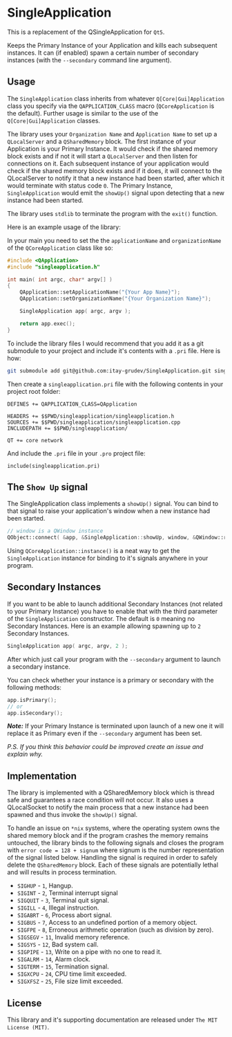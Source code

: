 SingleApplication
=================

This is a replacement of the QSingleApplication for `Qt5`.

Keeps the Primary Instance of your Application and kills each subsequent
instances. It can (if enabled) spawn a certain number of secondary instances
(with the `--secondary` command line argument).

Usage
-----

The `SingleApplication` class inherits from whatever `Q[Core|Gui]Application`
class you specify via the `QAPPLICATION_CLASS` macro (`QCoreApplication` is the
default). Further usage is similar to the use of the `Q[Core|Gui]Application`
classes.

The library uses your `Organization Name` and `Application Name` to set up a
`QLocalServer` and a `QSharedMemory` block. The first instance of your
Application is your Primary Instance. It would check if the shared memory block
exists and if not it will start a `QLocalServer` and then listen for connections
on it. Each subsequent instance of your application would check if the shared
memory block exists and if it does, it will connect to the QLocalServer to
notify it that a new instance had been started, after which it would terminate
 with status code `0`. The Primary Instance, `SingleApplication` would emit the
 `showUp()` signal upon detecting that a new instance had been started.

The library uses `stdlib` to terminate the program with the `exit()` function.

Here is an example usage of the library:

In your main you need to set the the `applicationName` and `organizationName` of
the `QCoreApplication` class like so:

```cpp
#include <QApplication>
#include "singleapplication.h"

int main( int argc, char* argv[] )
{
    QApplication::setApplicationName("{Your App Name}");
    QApplication::setOrganizationName("{Your Organization Name}");

    SingleApplication app( argc, argv );

    return app.exec();
}
```

To include the library files I would recommend that you add it as a git
submodule to your project and include it's contents with a `.pri` file. Here is
how:

```bash
git submodule add git@github.com:itay-grudev/SingleApplication.git singleapplication
```

Then create a `singleapplication.pri` file with the following contents in your
project root folder:

```qmake
DEFINES += QAPPLICATION_CLASS=QApplication

HEADERS += $$PWD/singleapplication/singleapplication.h
SOURCES += $$PWD/singleapplication/singleapplication.cpp
INCLUDEPATH += $$PWD/singleapplication/

QT += core network
```

And include the `.pri` file in your `.pro` project file:

```qmake
include(singleapplication.pri)
```

The `Show Up` signal
------------------------

The SingleApplication class implements a `showUp()` signal. You can bind to that
signal to raise your application's window when a new instance had been started.

```cpp
// window is a QWindow instance
QObject::connect( &app, &SingleApplication::showUp, window, &QWindow::raise );
```

Using `QCoreApplication::instance()` is a neat way to get the
`SingleApplication` instance for binding to it's signals anywhere in your
program.

Secondary Instances
-------------------

If you want to be able to launch additional Secondary Instances (not related to
your Primary Instance) you have to enable that with the third parameter of the
`SingleApplication` constructor. The default is `0` meaning no Secondary
Instances. Here is an example allowing spawning up to `2` Secondary Instances.

```cpp
SingleApplication app( argc, argv, 2 );
```

After which just call your program with the `--secondary` argument to launch a
secondary instance.

You can check whether your instance is a primary or secondary with the following
methods:

```cpp
app.isPrimary();
// or
app.isSecondary();
```

__*Note:*__ If your Primary Instance is terminated upon launch of a new one it
will replace it as Primary even if the `--secondary` argument has been set.

*P.S. If you think this behavior could be improved create an issue and explain
why.*

Implementation
--------------

The library is implemented with a QSharedMemory block which is thread safe and
guarantees a race condition will not occur. It also uses a QLocalSocket to
notify the main process that a new instance had been spawned and thus invoke the
`showUp()` signal.

To handle an issue on `*nix` systems, where the operating system owns the shared
memory block and if the program crashes the memory remains untouched, the
library binds to the following signals and closes the program with
`error code = 128 + signum` where signum is the number representation of the
signal listed below. Handling the signal is required in order to safely delete
the `QSharedMemory` block. Each of these signals are potentially lethal and will
results in process termination.

*   `SIGHUP` - `1`, Hangup.
*   `SIGINT` - `2`, Terminal interrupt signal
*   `SIGQUIT` - `3`, Terminal quit signal.
*   `SIGILL` - `4`, Illegal instruction.
*   `SIGABRT` - `6`, Process abort signal.
*   `SIGBUS` - `7`, Access to an undefined portion of a memory object.
*   `SIGFPE` - `8`, Erroneous arithmetic operation (such as division by zero).
*   `SIGSEGV` - `11`, Invalid memory reference.
*   `SIGSYS` - `12`, Bad system call.
*   `SIGPIPE` - `13`, Write on a pipe with no one to read it.
*   `SIGALRM` - `14`, Alarm clock.
*   `SIGTERM` - `15`, Termination signal.
*   `SIGXCPU` - `24`, CPU time limit exceeded.
*   `SIGXFSZ` - `25`, File size limit exceeded.


License
-------
This library and it's supporting documentation are released under `The MIT License (MIT)`.
